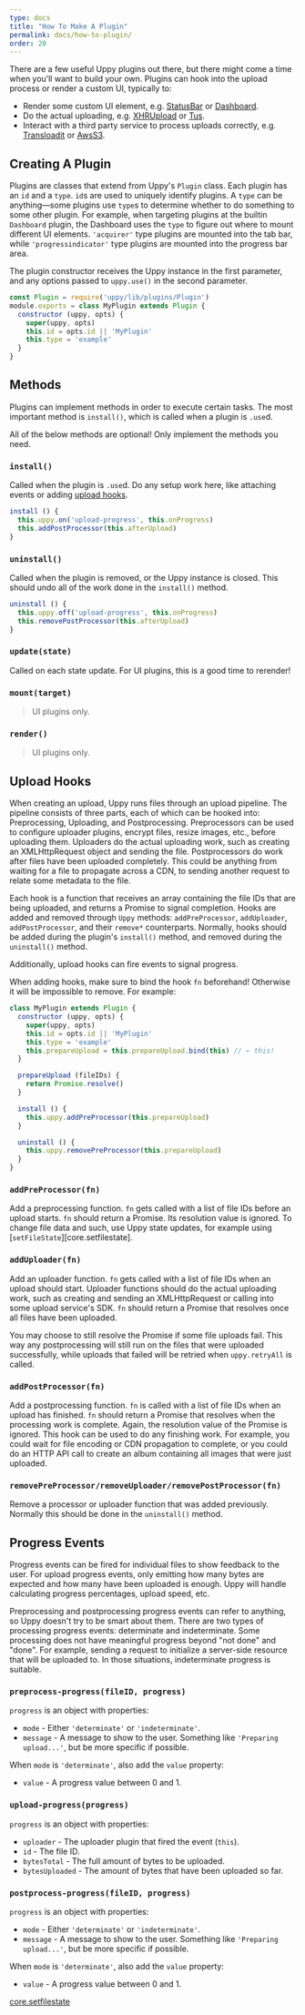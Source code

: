 ```yaml
---
type: docs
title: "How To Make A Plugin"
permalink: docs/how-to-plugin/
order: 20
---
```


<link rel="stylesheet" href="https://uppy.io/css/main.css">

There are a few useful Uppy plugins out there, but there might come a time when you’ll want to build your own.
Plugins can hook into the upload process or render a custom UI, typically to:

 - Render some custom UI element, e.g. [StatusBar](/docs/statusbar) or [Dashboard](/docs/dashboard).
 - Do the actual uploading, e.g. [XHRUpload](/docs/xhrupload) or [Tus](/docs/tus).
 - Interact with a third party service to process uploads correctly, e.g. [Transloadit](/docs/transloadit) or [AwsS3](/docs/aws-s3).

## Creating A Plugin

Plugins are classes that extend from Uppy's `Plugin` class. Each plugin has an `id` and a `type`. `id`s are used to uniquely identify plugins. A `type` can be anything—some plugins use `type`s to determine whether to do something to some other plugin. For example, when targeting plugins at the builtin `Dashboard` plugin, the Dashboard uses the `type` to figure out where to mount different UI elements. `'acquirer'` type plugins are mounted into the tab bar, while `'progressindicator'` type plugins are mounted into the progress bar area.

The plugin constructor receives the Uppy instance in the first parameter, and any options passed to `uppy.use()` in the second parameter.

```js
const Plugin = require('uppy/lib/plugins/Plugin')
module.exports = class MyPlugin extends Plugin {
  constructor (uppy, opts) {
    super(uppy, opts)
    this.id = opts.id || 'MyPlugin'
    this.type = 'example'
  }
}
```

## Methods

Plugins can implement methods in order to execute certain tasks. The most important method is `install()`, which is called when a plugin is `.use`d.

All of the below methods are optional! Only implement the methods you need.

### `install()`

Called when the plugin is `.use`d. Do any setup work here, like attaching events or adding [upload hooks](#Upload-Hooks).

```js
install () {
  this.uppy.on('upload-progress', this.onProgress)
  this.addPostProcessor(this.afterUpload)
}
```

### `uninstall()`

Called when the plugin is removed, or the Uppy instance is closed. This should undo all of the work done in the `install()` method.

```js
uninstall () {
  this.uppy.off('upload-progress', this.onProgress)
  this.removePostProcessor(this.afterUpload)
}
```

### `update(state)`

Called on each state update. For UI plugins, this is a good time to rerender!

### `mount(target)`

> UI plugins only.

### `render()`

> UI plugins only.

## Upload Hooks

When creating an upload, Uppy runs files through an upload pipeline. The pipeline consists of three parts, each of which can be hooked into: Preprocessing, Uploading, and Postprocessing. Preprocessors can be used to configure uploader plugins, encrypt files, resize images, etc., before uploading them. Uploaders do the actual uploading work, such as creating an XMLHttpRequest object and sending the file. Postprocessors do work after files have been uploaded completely. This could be anything from waiting for a file to propagate across a CDN, to sending another request to relate some metadata to the file.

Each hook is a function that receives an array containing the file IDs that are being uploaded, and returns a Promise to signal completion. Hooks are added and removed through `Uppy` methods: `addPreProcessor`, `addUploader`, `addPostProcessor`, and their `remove*` counterparts. Normally, hooks should be added during the plugin's `install()` method, and removed during the `uninstall()` method.

Additionally, upload hooks can fire events to signal progress.

When adding hooks, make sure to bind the hook `fn` beforehand! Otherwise it will be impossible to remove. For example:

```js
class MyPlugin extends Plugin {
  constructor (uppy, opts) {
    super(uppy, opts)
    this.id = opts.id || 'MyPlugin'
    this.type = 'example'
    this.prepareUpload = this.prepareUpload.bind(this) // ← this!
  }

  prepareUpload (fileIDs) {
    return Promise.resolve()
  }

  install () {
    this.uppy.addPreProcessor(this.prepareUpload)
  }

  uninstall () {
    this.uppy.removePreProcessor(this.prepareUpload)
  }
}
```

### `addPreProcessor(fn)`

Add a preprocessing function. `fn` gets called with a list of file IDs before an upload starts. `fn` should return a Promise. Its resolution value is ignored. To change file data and such, use Uppy state updates, for example using [`setFileState`][core.setfilestate].

### `addUploader(fn)`

Add an uploader function. `fn` gets called with a list of file IDs when an upload should start. Uploader functions should do the actual uploading work, such as creating and sending an XMLHttpRequest or calling into some upload service's SDK. `fn` should return a Promise that resolves once all files have been uploaded.

You may choose to still resolve the Promise if some file uploads fail. This way any postprocessing will still run on the files that were uploaded successfully, while uploads that failed will be retried when `uppy.retryAll` is called.

### `addPostProcessor(fn)`

Add a postprocessing function. `fn` is called with a list of file IDs when an upload has finished. `fn` should return a Promise that resolves when the processing work is complete. Again, the resolution value of the Promise is ignored. This hook can be used to do any finishing work. For example, you could wait for file encoding or CDN propagation to complete, or you could do an HTTP API call to create an album containing all images that were just uploaded.

### `removePreProcessor/removeUploader/removePostProcessor(fn)`

Remove a processor or uploader function that was added previously. Normally this should be done in the `uninstall()` method.

## Progress Events

Progress events can be fired for individual files to show feedback to the user. For upload progress events, only emitting how many bytes are expected and how many have been uploaded is enough. Uppy will handle calculating progress percentages, upload speed, etc.

Preprocessing and postprocessing progress events can refer to anything, so Uppy doesn't try to be smart about them. There are two types of processing progress events: determinate and indeterminate. Some processing does not have meaningful progress beyond "not done" and "done". For example, sending a request to initialize a server-side resource that will be uploaded to. In those situations, indeterminate progress is suitable.

### `preprocess-progress(fileID, progress)`

`progress` is an object with properties:

 - `mode` - Either `'determinate'` or `'indeterminate'`.
 - `message` - A message to show to the user. Something like `'Preparing upload...'`, but be more specific if possible.

When `mode` is `'determinate'`, also add the `value` property:

 - `value` - A progress value between 0 and 1.

### `upload-progress(progress)`

`progress` is an object with properties:

 - `uploader` - The uploader plugin that fired the event (`this`).
 - `id` - The file ID.
 - `bytesTotal` - The full amount of bytes to be uploaded.
 - `bytesUploaded` - The amount of bytes that have been uploaded so far.

### `postprocess-progress(fileID, progress)`

`progress` is an object with properties:

 - `mode` - Either `'determinate'` or `'indeterminate'`.
 - `message` - A message to show to the user. Something like `'Preparing upload...'`, but be more specific if possible.

When `mode` is `'determinate'`, also add the `value` property:

 - `value` - A progress value between 0 and 1.

 [core.setfilestate](/docs/uppy#uppy-setFileState-fileID-state)
